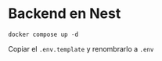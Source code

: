 # Backend en Nest

```docker compose up -d```

Copiar el ```.env.template``` y renombrarlo a ```.env```